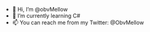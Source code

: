 - 👋 Hi, I’m @obvMellow
- 🌱 I’m currently learning C#
- 📫 You can reach me from my Twitter: @ObvMellow

<!---
obvMellow/obvMellow is a ✨ special ✨ repository because its `README.md` (this file) appears on your GitHub profile.
You can click the Preview link to take a look at your changes.
--->
